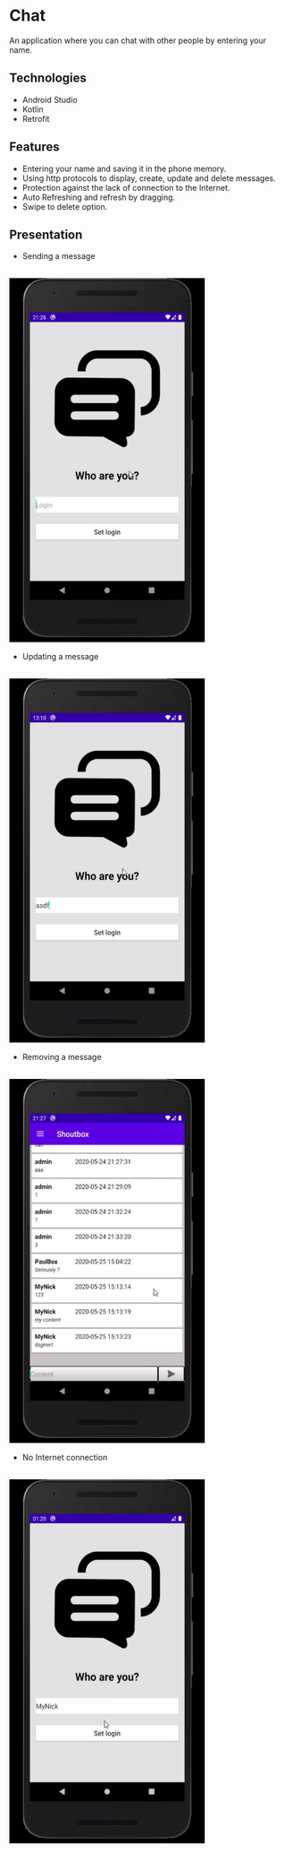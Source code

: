 # Chat
An application where you can chat with other people by entering your name.

## Technologies 
- Android Studio
- Kotlin
- Retrofit

## Features
- Entering your name and saving it in the phone memory.
- Using http protocols to display, create, update and delete messages.
- Protection against the lack of connection to the Internet.
- Auto Refreshing and refresh by dragging.
- Swipe to delete option.


## Presentation
- Sending a message
<br />
<img src="https://github.com/SzymonT99/kotlin-chat/blob/master/doc/chat-basic.gif" width="350" height="650">
<br />

- Updating a message
<br />
<img src="https://github.com/SzymonT99/kotlin-chat/blob/master/doc/chat-update.gif" width="350" height="650">
<br />

- Removing a message
<br />
<img src="https://github.com/SzymonT99/kotlin-chat/blob/master/doc/chat-swipe-to-delete.gif" width="350" height="650">
<br />

- No Internet connection
<br />
<img src="https://github.com/SzymonT99/kotlin-chat/blob/master/doc/chat-no-internet.gif" width="350" height="650">
